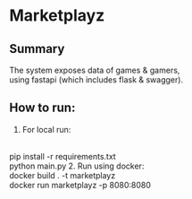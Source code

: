 # Marketplayz 
## Summary
The system exposes data of games & gamers,  
using fastapi (which includes flask & swagger).

## How to run:
1. For local run:
<br>
    pip install -r requirements.txt
<br>
    python main.py
2. Run using docker:
<br>
    docker build . -t marketplayz
<br>
    docker run marketplayz -p 8080:8080